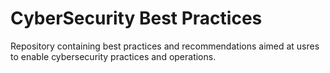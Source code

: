# CyberSecurity Best Practices

Repository containing best practices and recommendations aimed at usres to enable cybersecurity practices and operations.
